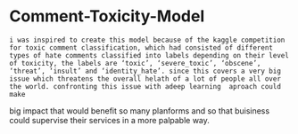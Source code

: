 # Comment-Toxicity-Model
    i was inspired to create this model because of the kaggle competition for toxic comment classification, which had consisted of different types of hate comments classified into labels depending on their level of toxicity, the labels are ‘toxic’, ‘severe_toxic’, ‘obscene’, ‘threat’, ‘insult’ and ‘identity_hate’. since this covers a very big issue which threatens the overall helath of a lot of people all over the world. confronting this issue with adeep learning  aproach could make 
big impact that would benefit so many planforms and so that buisiness could supervise their services in a more palpable way.

    

    
